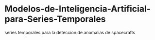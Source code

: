 # Modelos-de-Inteligencia-Artificial-para-Series-Temporales
series temporales para la deteccion de anomalias de spacecrafts
